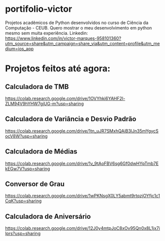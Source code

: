# portifolio-victor
Projetos acadêmicos de Python desenvolvidos no curso de Ciência da Computação - CEUB. Quero mostrar o meu desenvolvimento em python mesmo sem muita experiência.
Linkedin: https://www.linkedin.com/in/victor-marques-958101360?utm_source=share&utm_campaign=share_via&utm_content=profile&utm_medium=ios_app
# Projetos feitos até agora:
## Calculadora de TMB
https://colab.research.google.com/drive/1OVYhki6YAHF2l-ZLM94V9hYHW7gjUG-m?usp=sharing
## Calculadora de Variância e Desvio Padrão 
https://colab.research.google.com/drive/1tn_uJR7SMxhQAiB3lJn35mYgycSocV8W?usp=sharing
## Calculadora de Médias
https://colab.research.google.com/drive/1v_9tAoFBV6sg6Gf0dwHYpTmb7EkEGw7V?usp=sharing
## Conversor de Grau
https://colab.research.google.com/drive/1wPKNsgX0LY5abmt9rtqzjOYfjc1c1CqK?usp=sharing
## Calculadora de Aniversário
https://colab.research.google.com/drive/12J0y4mtpJoC8xOv95Qn0x8L1jx7ilprs?usp=sharing

